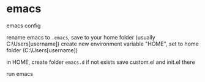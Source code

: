 # emacs
emacs config

rename emacs to `.emacs`, save to your home folder (usually C:\Users\[username])
create new environment variable "HOME", set to home folder (C:\Users\[username])

in HOME, create folder `emacs.d` if not exists
save custom.el and init.el there

run emacs
